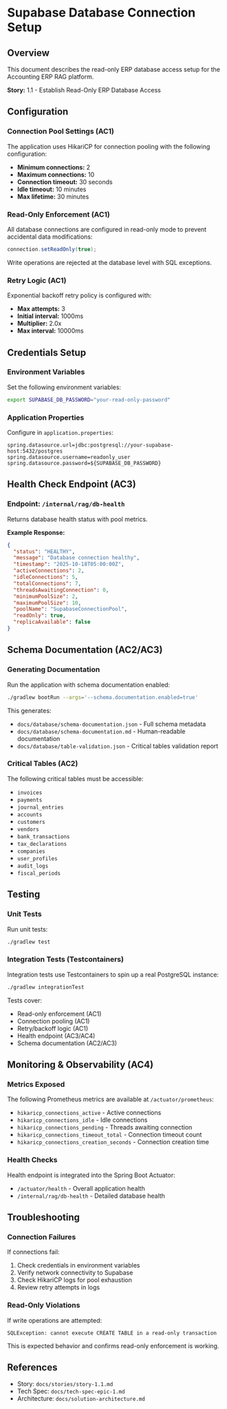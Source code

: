 # Supabase Database Connection Setup

## Overview

This document describes the read-only ERP database access setup for the Accounting ERP RAG platform.

**Story:** 1.1 - Establish Read-Only ERP Database Access

## Configuration

### Connection Pool Settings (AC1)

The application uses HikariCP for connection pooling with the following configuration:

- **Minimum connections:** 2
- **Maximum connections:** 10
- **Connection timeout:** 30 seconds
- **Idle timeout:** 10 minutes
- **Max lifetime:** 30 minutes

### Read-Only Enforcement (AC1)

All database connections are configured in read-only mode to prevent accidental data modifications:

```java
connection.setReadOnly(true);
```

Write operations are rejected at the database level with SQL exceptions.

### Retry Logic (AC1)

Exponential backoff retry policy is configured with:

- **Max attempts:** 3
- **Initial interval:** 1000ms
- **Multiplier:** 2.0x
- **Max interval:** 10000ms

## Credentials Setup

### Environment Variables

Set the following environment variables:

```bash
export SUPABASE_DB_PASSWORD="your-read-only-password"
```

### Application Properties

Configure in `application.properties`:

```properties
spring.datasource.url=jdbc:postgresql://your-supabase-host:5432/postgres
spring.datasource.username=readonly_user
spring.datasource.password=${SUPABASE_DB_PASSWORD}
```

## Health Check Endpoint (AC3)

### Endpoint: `/internal/rag/db-health`

Returns database health status with pool metrics.

**Example Response:**

```json
{
  "status": "HEALTHY",
  "message": "Database connection healthy",
  "timestamp": "2025-10-18T05:00:00Z",
  "activeConnections": 2,
  "idleConnections": 5,
  "totalConnections": 7,
  "threadsAwaitingConnection": 0,
  "minimumPoolSize": 2,
  "maximumPoolSize": 10,
  "poolName": "SupabaseConnectionPool",
  "readOnly": true,
  "replicaAvailable": false
}
```

## Schema Documentation (AC2/AC3)

### Generating Documentation

Run the application with schema documentation enabled:

```bash
./gradlew bootRun --args='--schema.documentation.enabled=true'
```

This generates:
- `docs/database/schema-documentation.json` - Full schema metadata
- `docs/database/schema-documentation.md` - Human-readable documentation
- `docs/database/table-validation.json` - Critical tables validation report

### Critical Tables (AC2)

The following critical tables must be accessible:

- `invoices`
- `payments`
- `journal_entries`
- `accounts`
- `customers`
- `vendors`
- `bank_transactions`
- `tax_declarations`
- `companies`
- `user_profiles`
- `audit_logs`
- `fiscal_periods`

## Testing

### Unit Tests

Run unit tests:

```bash
./gradlew test
```

### Integration Tests (Testcontainers)

Integration tests use Testcontainers to spin up a real PostgreSQL instance:

```bash
./gradlew integrationTest
```

Tests cover:
- Read-only enforcement (AC1)
- Connection pooling (AC1)
- Retry/backoff logic (AC1)
- Health endpoint (AC3/AC4)
- Schema documentation (AC2/AC3)

## Monitoring & Observability (AC4)

### Metrics Exposed

The following Prometheus metrics are available at `/actuator/prometheus`:

- `hikaricp_connections_active` - Active connections
- `hikaricp_connections_idle` - Idle connections
- `hikaricp_connections_pending` - Threads awaiting connection
- `hikaricp_connections_timeout_total` - Connection timeout count
- `hikaricp_connections_creation_seconds` - Connection creation time

### Health Checks

Health endpoint is integrated into the Spring Boot Actuator:

- `/actuator/health` - Overall application health
- `/internal/rag/db-health` - Detailed database health

## Troubleshooting

### Connection Failures

If connections fail:

1. Check credentials in environment variables
2. Verify network connectivity to Supabase
3. Check HikariCP logs for pool exhaustion
4. Review retry attempts in logs

### Read-Only Violations

If write operations are attempted:

```
SQLException: cannot execute CREATE TABLE in a read-only transaction
```

This is expected behavior and confirms read-only enforcement is working.

## References

- Story: `docs/stories/story-1.1.md`
- Tech Spec: `docs/tech-spec-epic-1.md`
- Architecture: `docs/solution-architecture.md`
